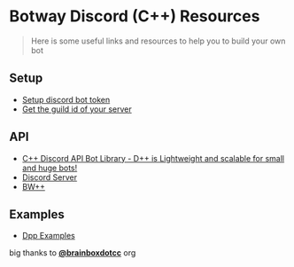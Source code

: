 # Botway Discord (C++) Resources

> Here is some useful links and resources to help you to build your own bot

## Setup

- [Setup discord bot token](https://github.com/abdfnx/botway/discussions/4)
- [Get the guild id of your server](https://github.com/abdfnx/botway/discussions/4#discussioncomment-2653737)

## API

- [C++ Discord API Bot Library - D++ is Lightweight and scalable for small and huge bots!](https://github.com/brainboxdotcc/DPP)
- [Discord Server](https://discord.gg/dpp)
- [BW++](https://github.com/abdfnx/botway/tree/main/packages/bwpp)

## Examples

- [Dpp Examples](https://dpp.dev/md_docpages_03_example_programs.html)

big thanks to [**@brainboxdotcc**](https://github.com/brainboxdotcc) org

